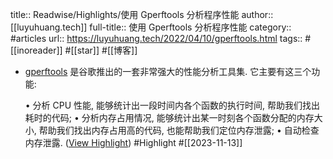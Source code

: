 title:: Readwise/Highlights/使用 Gperftools 分析程序性能
author:: [[luyuhuang.tech]]
full-title:: 使用 Gperftools 分析程序性能
category:: #articles
url:: https://luyuhuang.tech/2022/04/10/gperftools.html
tags:: #[[inoreader]] #[[star]] #[[博客]]
- [gperftools](https://github.com/gperftools/gperftools) 是谷歌推出的一套非常强大的性能分析工具集. 它主要有这三个功能:
  
  •   分析 CPU 性能, 能够统计出一段时间内各个函数的执行时间, 帮助我们找出耗时的代码;
  •   分析内存占用情况, 能够统计出某一时刻各个函数分配的内存大小, 帮助我们找出内存占用高的代码, 也能帮助我们定位内存泄露;
  •   自动检查内存泄露. ([View Highlight](https://read.readwise.io/read/01hf394efd62wn27see2egw003)) #Highlight #[[2023-11-13]]